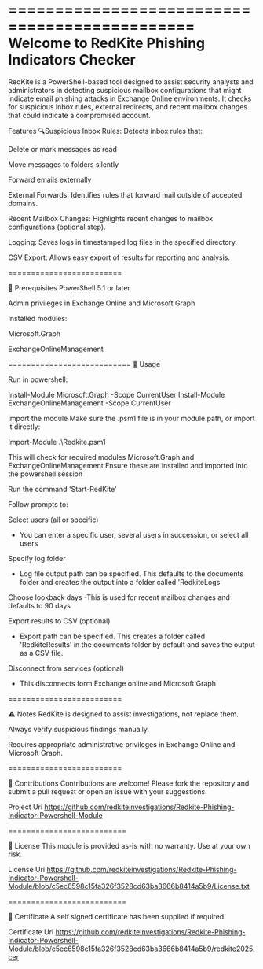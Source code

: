 ==============================================
Welcome to RedKite Phishing Indicators Checker
==============================================

RedKite is a PowerShell-based tool designed to assist security analysts and administrators in detecting suspicious mailbox configurations that might indicate email phishing attacks in Exchange Online environments. It checks for suspicious inbox rules, external redirects, and recent mailbox changes that could indicate a compromised account.

Features
🔍Suspicious Inbox Rules: Detects inbox rules that:

Delete or mark messages as read

Move messages to folders silently

Forward emails externally

External Forwards: Identifies rules that forward mail outside of accepted domains.

Recent Mailbox Changes: Highlights recent changes to mailbox configurations (optional step).

Logging: Saves logs in timestamped log files in the specified directory.

CSV Export: Allows easy export of results for reporting and analysis.

=========================

🔧 Prerequisites
PowerShell 5.1 or later

Admin privileges in Exchange Online and Microsoft Graph

Installed modules:

Microsoft.Graph

ExchangeOnlineManagement

===========================
🚀 Usage

Run in powershell:

Install-Module Microsoft.Graph -Scope CurrentUser
Install-Module ExchangeOnlineManagement -Scope CurrentUser

Import the module
Make sure the .psm1 file is in your module path, or import it directly:

Import-Module .\Redkite.psm1

This will check for required modules
Microsoft.Graph and ExchangeOnlineManagement
Ensure these are installed and imported into the powershell session

Run the command 'Start-RedKite'

Follow prompts to:

Select users (all or specific) 
- You can enter a specific user, several users in succession, or select all users

Specify log folder
- Log file output path can be specified. This defaults to the documents folder and creates the output into a folder called 'RedkiteLogs' 

Choose lookback days
-This is used for recent mailbox changes and defaults to 90 days

Export results to CSV (optional)
- Export path can be specified. This creates a folder called 'RedkiteResults' in the documents folder by default and saves the output as a CSV file.

Disconnect from services (optional)
- This disconnects form Exchange online and Microsoft Graph 

=========================


⚠️ Notes
RedKite is designed to assist investigations, not replace them.

Always verify suspicious findings manually.

Requires appropriate administrative privileges in Exchange Online and Microsoft Graph.

=========================

🤝 Contributions
Contributions are welcome! Please fork the repository and submit a pull request or open an issue with your suggestions.

Project Uri
https://github.com/redkiteinvestigations/Redkite-Phishing-Indicator-Powershell-Module

==========================

📄 License
This module is provided as-is with no warranty. Use at your own risk.

License Uri
https://github.com/redkiteinvestigations/Redkite-Phishing-Indicator-Powershell-Module/blob/c5ec6598c15fa326f3528cd63ba3666b8414a5b9/License.txt

==========================

📄 Certificate
A self signed certificate has been supplied if required

Certificate Uri
https://github.com/redkiteinvestigations/Redkite-Phishing-Indicator-Powershell-Module/blob/c5ec6598c15fa326f3528cd63ba3666b8414a5b9/redkite2025.cer
